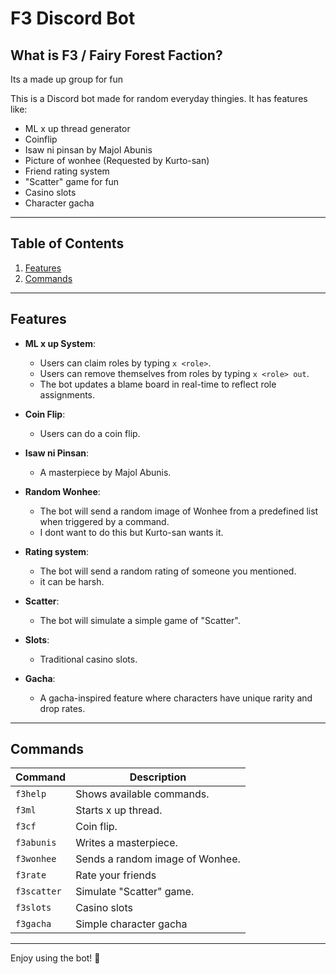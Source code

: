 # F3 Discord Bot

## What is F3 / Fairy Forest Faction?
Its a made up group for fun

This is a Discord bot made for random everyday thingies. It has features like:
- ML x up thread generator
- Coinflip
- Isaw ni pinsan by Majol Abunis
- Picture of wonhee (Requested by Kurto-san)
- Friend rating system
- "Scatter" game for fun
- Casino slots
- Character gacha

---

## Table of Contents
1. [Features](#features)
2. [Commands](#commands)

---

## Features

- **ML x up System**:
  - Users can claim roles by typing `x <role>`.
  - Users can remove themselves from roles by typing `x <role> out`.
  - The bot updates a blame board in real-time to reflect role assignments.

- **Coin Flip**:
  - Users can do a coin flip.

- **Isaw ni Pinsan**:
  - A masterpiece by Majol Abunis.

- **Random Wonhee**:
  - The bot will send a random image of Wonhee from a predefined list when triggered by a command.
  - I dont want to do this but Kurto-san wants it.

- **Rating system**:
  - The bot will send a random rating of someone you mentioned.
  - it can be harsh.

- **Scatter**:
  - The bot will simulate a simple game of "Scatter".

- **Slots**:
  - Traditional casino slots.

- **Gacha**:
  - A gacha-inspired feature where characters have unique rarity and drop rates.

---

## Commands

| Command          | Description                              |
|------------------|------------------------------------------|
| `f3help`         | Shows available commands.                |
| `f3ml`           | Starts x up thread.                      |
| `f3cf`           | Coin flip.                               |
| `f3abunis`       | Writes a masterpiece.                    |
| `f3wonhee`       | Sends a random image of Wonhee.          |
| `f3rate`         | Rate your friends                        |
| `f3scatter`      | Simulate "Scatter" game.                 |
| `f3slots`        | Casino slots                             |
| `f3gacha`        | Simple character gacha                   |

---

Enjoy using the bot! 🎉
